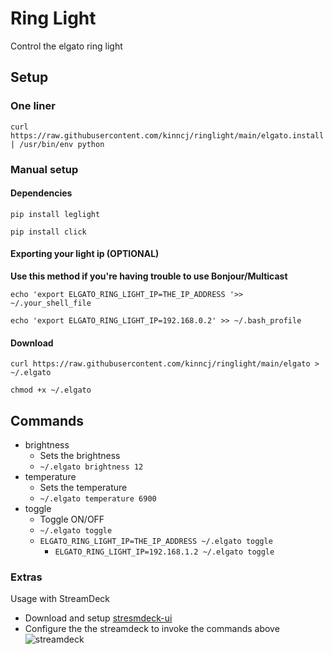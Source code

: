# Ring Light
Control the elgato ring light

## Setup
### One liner
`curl https://raw.githubusercontent.com/kinncj/ringlight/main/elgato.install | /usr/bin/env python`

### Manual setup
#### Dependencies
`pip install leglight`

`pip install click`


#### Exporting your light ip (OPTIONAL)
**Use this method if you're having trouble to use Bonjour/Multicast**

`echo 'export ELGATO_RING_LIGHT_IP=THE_IP_ADDRESS '>> ~/.your_shell_file`

`echo 'export ELGATO_RING_LIGHT_IP=192.168.0.2' >> ~/.bash_profile`

#### Download
`curl https://raw.githubusercontent.com/kinncj/ringlight/main/elgato > ~/.elgato`

`chmod +x ~/.elgato`

## Commands
- brightness
  - Sets the brightness
  - `~/.elgato brightness 12`
- temperature
  - Sets the temperature
  - `~/.elgato temperature 6900`
- toggle
  - Toggle ON/OFF
  - `~/.elgato toggle`
  - `ELGATO_RING_LIGHT_IP=THE_IP_ADDRESS ~/.elgato toggle`
      - `ELGATO_RING_LIGHT_IP=192.168.1.2 ~/.elgato toggle`

### Extras

Usage with StreamDeck

- Download and setup [stresmdeck-ui](https://timothycrosley.github.io/streamdeck-ui/)
- Configure the the streamdeck to invoke the commands above
![streamdeck](https://user-images.githubusercontent.com/292542/143156253-4efe79d0-b7b9-4a4e-94a7-f19b4e2467e5.png)
